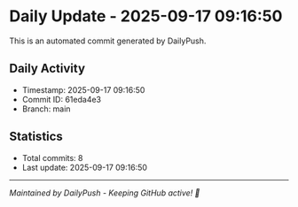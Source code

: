# Daily Update - 2025-09-17 09:16:50

This is an automated commit generated by DailyPush.

## Daily Activity
- Timestamp: 2025-09-17 09:16:50
- Commit ID: 61eda4e3
- Branch: main

## Statistics
- Total commits: 8
- Last update: 2025-09-17 09:16:50

---
*Maintained by DailyPush - Keeping GitHub active! 🚀*
